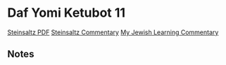 # Daf Yomi Ketubot 11

[Steinsaltz PDF](https://www.steinsaltz-center.org/vault/DafYomi/Ketubot/Ketubot_11.pdf)
[Steinsaltz Commentary](https://steinsaltz.org/daf/ketubot11)
[My Jewish Learning Commentary](https://www.myjewishlearning.com/article/ketubot-11)

## Notes

